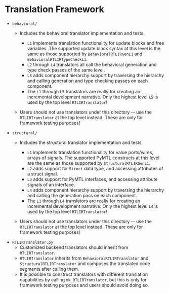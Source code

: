 # Translation Framework
  - `behavioral/`
    - Includes the behavioral translator implementation and tests.
      - `L1` implements translation functionality for update blocks and free variables. The supported update block syntax
      at this level is the same as those supported by `BehavioralRTLIRGenL1` and `BehavioralRTLIRTypeCheckL1`.
      - `L2` through `L4` translators all call the behavioral generation and type check passes of the same level.
      - `L5` adds component hierarchy support by traversing the hierarchy and calling generation and type checking passes
      on each component.
      - The `L1` through `L5` translators are really for creating an incremental development narrative. Only the highest level `L5` is used by the top level `RTLIRTranslator`!

    - Users should not use translators under this directory -- use the `RTLIRTranslator` at the top level instead. These are
    only for framework testing purposes!
  - `structural/`
    - Includes the structural translator implementation and tests.
      - `L1` implements translation functionality for value ports/wires, arrays of signals. The supported PyMTL constructs
      at this level are the same as those supported by `StructuralRTLIRGenL1`.
      - `L2` adds support for `Struct` data type, and accessing attributes of a struct signal.
      - `L3` adds support for PyMTL interfaces, and accessing attribute signals of an interface.
      - `L4` adds component hierarchy support by traversing the hierarchy and calling the generation pass
      on each component.
      - The `L1` through `L4` translators are really for creating an incremental development narrative. Only the highest level `L4` is used by the top level `RTLIRTranslator`!

    - Users should not use translators under this directory -- use the `RTLIRTranslator` at the top level instead. These are
    only for framework testing purposes!
  - `RTLIRTranslator.py`
    - Customized backend translators should inherit from `RTLIRTranslator`.
    - `RTLIRTranslator` inherits from `BehavioralRTLIRTranslator` and `StructuralRTLIRTranslator` and composes the translated
    code segments after calling them.
    - It is possible to construct translators with different translation capabilities by calling `mk_RTLIRTranslator`, but
    this is only for framework testing purposes and users should avoid doing so.
